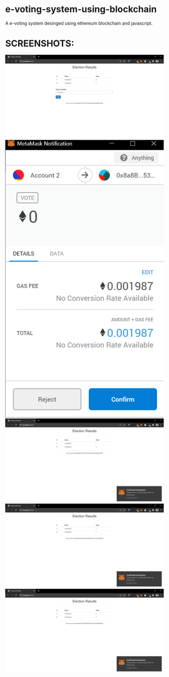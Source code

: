 # e-voting-system-using-blockchain
A e-voting system desinged using ethereum blockchain and javascript.

# SCREENSHOTS:
![](screenshots/p1.png)
![](screenshots/p2.png)
![](screenshots/p3.png)
![](screenshots/p4.png)
![](screenshots/p5.png)
